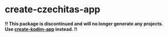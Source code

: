 # create-czechitas-app

**!! This package is discontinued and will no longer generate any projects. Use [create-kodim-app](https://www.npmjs.com/package/create-kodim-app) instead. !!**
